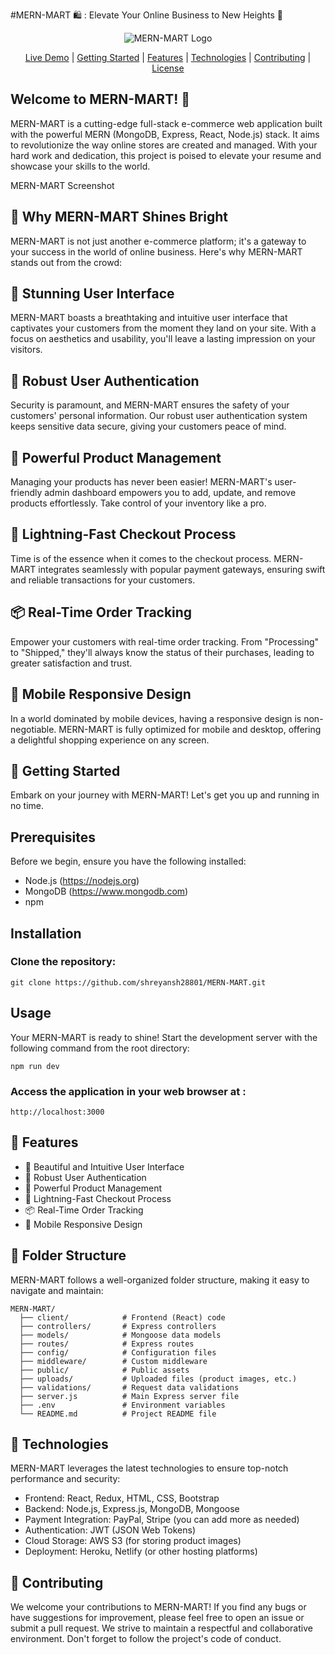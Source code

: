 #MERN-MART  🛍️ : Elevate Your Online Business to New Heights 🎉

<p align="center">
  <img src="https://your-image-url.com" alt="MERN-MART Logo">
</p>
<div align="center">
  <a href="https://mern-mart-demo.com" target="_blank">Live Demo</a> | 
  <a href="#getting-started">Getting Started</a> | 
  <a href="#features">Features</a> | 
  <a href="#technologies">Technologies</a> | 
  <a href="#contributing">Contributing</a> | 
  <a href="#license">License</a>
</div>

## Welcome to MERN-MART! 🎉
MERN-MART is a cutting-edge full-stack e-commerce web application built with the powerful MERN (MongoDB, Express, React, Node.js) stack. It aims to revolutionize the way online stores are created and managed. With your hard work and dedication, this project is poised to elevate your resume and showcase your skills to the world.

MERN-MART Screenshot

## 🌟 Why MERN-MART Shines Bright
MERN-MART is not just another e-commerce platform; it's a gateway to your success in the world of online business. Here's why MERN-MART stands out from the crowd:

## 🎨 Stunning User Interface
MERN-MART boasts a breathtaking and intuitive user interface that captivates your customers from the moment they land on your site. With a focus on aesthetics and usability, you'll leave a lasting impression on your visitors.

## 🔐 Robust User Authentication
Security is paramount, and MERN-MART ensures the safety of your customers' personal information. Our robust user authentication system keeps sensitive data secure, giving your customers peace of mind.

## 💼 Powerful Product Management
Managing your products has never been easier! MERN-MART's user-friendly admin dashboard empowers you to add, update, and remove products effortlessly. Take control of your inventory like a pro.

## 💨 Lightning-Fast Checkout Process
Time is of the essence when it comes to the checkout process. MERN-MART integrates seamlessly with popular payment gateways, ensuring swift and reliable transactions for your customers.

## 📦 Real-Time Order Tracking
Empower your customers with real-time order tracking. From "Processing" to "Shipped," they'll always know the status of their purchases, leading to greater satisfaction and trust.

## 📱 Mobile Responsive Design
In a world dominated by mobile devices, having a responsive design is non-negotiable. MERN-MART is fully optimized for mobile and desktop, offering a delightful shopping experience on any screen.

## 🚀 Getting Started
Embark on your journey with MERN-MART! Let's get you up and running in no time.

## Prerequisites
Before we begin, ensure you have the following installed:

- Node.js (https://nodejs.org)
- MongoDB (https://www.mongodb.com)
- npm

  
## Installation

### Clone the repository:
```
git clone https://github.com/shreyansh28801/MERN-MART.git
```

## Usage
Your MERN-MART is ready to shine! Start the development server with the following command from the root directory:

```
npm run dev
```

### Access the application in your web browser at :
```
http://localhost:3000
```

## 🎉 Features
- 🎨 Beautiful and Intuitive User Interface
- 🔐 Robust User Authentication
- 💼 Powerful Product Management
- 💨 Lightning-Fast Checkout Process
- 📦 Real-Time Order Tracking
- 📱 Mobile Responsive Design

## 📂 Folder Structure
MERN-MART follows a well-organized folder structure, making it easy to navigate and maintain:

```
MERN-MART/
  ├── client/            # Frontend (React) code
  ├── controllers/       # Express controllers
  ├── models/            # Mongoose data models
  ├── routes/            # Express routes
  ├── config/            # Configuration files
  ├── middleware/        # Custom middleware
  ├── public/            # Public assets
  ├── uploads/           # Uploaded files (product images, etc.)
  ├── validations/       # Request data validations
  ├── server.js          # Main Express server file
  ├── .env               # Environment variables
  └── README.md          # Project README file
```

## 🚀 Technologies
MERN-MART leverages the latest technologies to ensure top-notch performance and security:

- Frontend: React, Redux, HTML, CSS, Bootstrap
- Backend: Node.js, Express.js, MongoDB, Mongoose
- Payment Integration: PayPal, Stripe (you can add more as needed)
- Authentication: JWT (JSON Web Tokens)
- Cloud Storage: AWS S3 (for storing product images)
- Deployment: Heroku, Netlify (or other hosting platforms)

## 🤝 Contributing
We welcome your contributions to MERN-MART! If you find any bugs or have suggestions for improvement, please feel free to open an issue or submit a pull request. We strive to maintain a respectful and collaborative environment. Don't forget to follow the project's code of conduct.

